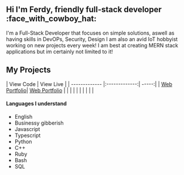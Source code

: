 ## Hi I'm Ferdy, friendly full-stack developer :face_with_cowboy_hat:

I'm a Full-Stack Developer that focuses on simple solutions, aswell as having skills in DevOPs, Security, Design I am also an avid IoT hobbyist working on new projects every week! I am best at creating MERN stack applications but im certainly not limited to it!

## My Projects
| View Code | View Live |
| ------------- |:-------------:| -----:|
| [Web Portfolio](https://github.com/FerdyM/developer_portfolio)| [Web Portfolio](https://ferdymacleod.com) | |
| | | |
| | | |

#### Languages I understand

- English
- Businessy gibberish
- Javascript
- Typescript
- Python
- C++
- Ruby
- Bash
- SQL



<!--
**FerdyM/FerdyM** is a ✨ _special_ ✨ repository because its `README.md` (this file) appears on your GitHub profile.

Here are some ideas to get you started:

- 🔭 I’m currently working on ...
- 🌱 I’m currently learning ...
- 👯 I’m looking to collaborate on ...
- 🤔 I’m looking for help with ...
- 💬 Ask me about ...
- 📫 How to reach me: ...
- 😄 Pronouns: ...
- ⚡ Fun fact: ...
-->
